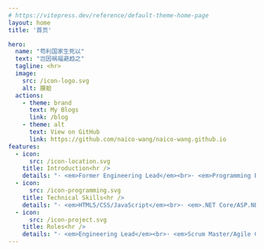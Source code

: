```yaml
---
# https://vitepress.dev/reference/default-theme-home-page
layout: home
title: '首页'

hero:
  name: "苟利国家生死以"
  text: "岂因祸福避趋之"
  tagline: <hr>
  image:
    src: /icon-logo.svg
    alt: 膜蛤
  actions:
    - theme: brand
      text: My Blogs
      link: /blog
    - theme: alt
      text: View on GitHub
      link: https://github.com/naico-wang/naico-wang.github.io
features:
  - icon:
      src: /icon-location.svg
    title: Introduction<hr />
    details: "· <em>Former Engineering Lead</em><br>· <em>Programming Enthusiast</em><br>· <em>Bon Vivant</em><br>· <em>Residing in Shanghai, China</em><br>"
  - icon:
      src: /icon-programming.svg
    title: Technical Skills<hr />
    details: "· <em>HTML5/CSS/JavaScript</em><br>· <em>.NET Core/ASP.NET/Java</em><br>· <em>React/Vue/Nodejs</em><br>· <em>WeChat/Ali/TikTok MiniPrograms</em><br>"
  - icon:
      src: /icon-project.svg
    title: Roles<hr />
    details: "· <em>Engineering Lead</em><br>· <em>Scrum Master/Agile Coach</em><br>· <em>Project Management</em><br>· <em>System Design and Architect</em><br>"
---
```

